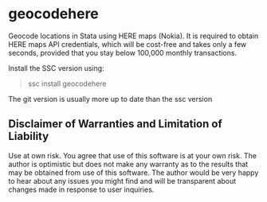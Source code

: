 # geocodehere


Geocode locations in Stata using HERE maps (Nokia). It is required to obtain HERE maps API credentials, which will be
cost-free and takes only a few seconds, provided that you stay below 100,000 monthly transactions.

Install the SSC version using:
>ssc install geocodehere

The git version is usually more up to date than the ssc version


## Disclaimer of Warranties and Limitation of Liability
Use at own risk. You agree that use of this software is at your own risk. The author is optimistic but does not make any warranty as to the results that may be obtained from use of this software. The author would be very happy to hear about any issues you might find and will be transparent about changes made in response to user inquiries.
